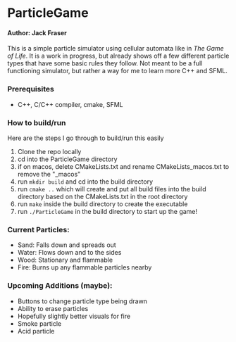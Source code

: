 # ParticleGame

#### Author: Jack Fraser

This is a simple particle simulator using cellular automata like in _The Game of Life_.
It is a work in progress, but already shows off a few different particle types that have some
basic rules they follow. Not meant to be a full functioning simulator, but rather a way for me
to learn more C++ and SFML.

### Prerequisites

- C++, C/C++ compiler, cmake, SFML

### How to build/run

Here are the steps I go through to build/run this easily

1. Clone the repo locally
2. cd into the ParticleGame directory
3. if on macos, delete CMakeLists.txt and rename CMakeLists_macos.txt to remove the "\_macos"
4. run `mkdir build` and cd into the build directory
5. run `cmake ..` which will create and put all build files into the build directory based on the CMakeLists.txt in the root directory
6. run `make` inside the build directory to create the executable
7. run `./ParticleGame` in the build directory to start up the game!

### Current Particles:

- Sand: Falls down and spreads out
- Water: Flows down and to the sides
- Wood: Stationary and flammable
- Fire: Burns up any flammable particles nearby

### Upcoming Additions (maybe):

- Buttons to change particle type being drawn
- Ability to erase particles
- Hopefully slightly better visuals for fire
- Smoke particle
- Acid particle
